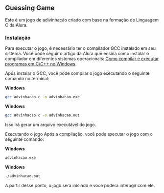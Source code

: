 ## Guessing Game

Este é um jogo de adivinhação criado com base na formação de Linguagem C da Alura.

### Instalação

Para executar o jogo, é necessário ter o compilador GCC instalado em seu sistema. Você pode seguir o artigo da Alura que ensina como instalar o compilador em diferentes sistemas operacionais: [Como compilar e executar programas em C/C++ no Windows](https://www.alura.com.br/artigos/compilando-executando-programas-c-c-windows?utm_source=gnarus&utm_medium=timeline).

Após instalar o GCC, você pode compilar o jogo executando o seguinte comando no terminal:

**Windows**
```bash
gcc advinhacao.c -o advinhacao.exe
```

**Windows**
```bash
gcc advinhacao.c -o advinhacao.out
```

Isso irá gerar um arquivo executável do jogo.

Executando o jogo
Após a compilação, você pode executar o jogo com o seguinte comando:


**Windows**
```bash
advinhacao.exe
```

**Windows**
```bash
./advinhacao.out
```

A partir desse ponto, o jogo será iniciado e você poderá interagir com ele.